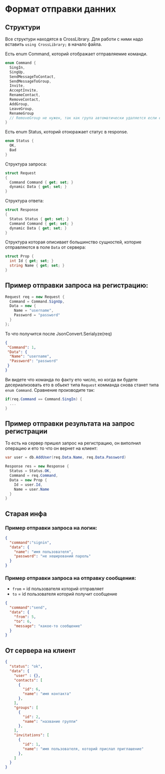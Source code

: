 # Формат отправки данних

## Структури
Все структури находятся в CrossLibrary. Для работи с ними надо вставить `using CrossLibrary;` в начало файла.

Есть enum Command, которий отображает отправляемие команди. 
```cs
enum Command {
  SingIn,
  SingUp,
  SendMessageToContact,
  SendMessageToGroup,
  Invite,
  AcceptInvite,
  RenameContact,
  RemoveContact,
  AddGroup,
  LeaveGroup,
  RenameGroup
  // RemoveGroup не нужен, так как група автоматически удаляется если ее покнут все учасники
}
```

Есть enum Status, которий отоюражает статус в response.
```cs
enum Status {
  OK,
  Bad
}
```

Структура запроса:
```cs
struct Request
{
  Command Command { get; set; }
  dynamic Data { get; set; }
}
```

Структура ответа:
```cs
struct Response
{
  Status Status { get; set; }
  Command Command { get; set; }
  dynamic Data { get; set; }
}
```

Структура которая описивает большинство сущностей, которие отправляются в поле `Data` от сервера:
```cs
struct Prop {
  int Id { get; set; }
  string Name { get; set; }
}
``` 


## Пример отправки запроса на регистрацию:

```cs
Request req = new Request {
  Command = Command.SignUp,
  Data = new {
    Name = "username",
    Password = "password"
  } 
};
```

То что получится после JsonConvert.Serialyze(req)
```json
{
 "Command": 1,
 "Data": {
  "Name": "username",
  "Password": "password"
 }
}
```
Ви видете что команда по факту ето число, но когда ви будете десериализовать ето в обьект типа `Request` комманда снова станет типа `enum Command`. Сравнение производите так:
```cs
if(req.Command == Command.SingIn) {
  ...
}
```

## Пример отправки результата на запрос регистрации 
То есть на сервер пришел запрос на регистрацию, он виполнил операцию и ето то что он вернет на клиент:
  
```cs
var user = db.AddUser(req.Data.Name, req.Data.Password)

Response res = new Response {
  Status = Status.OK,
  Command = req.Command,
  Data = new Prop {
    Id = user.Id,
    Name = user.Name
  }  
}
```

## Старая инфа

### Пример отправки запроса на логин: 
```json
{
  "command":"signin",
  "data": {
    "name": "имя пользователя",
    "password": "не хеширований пароль"
  }
}
```

### Пример отправки запроса на отправку сообщения:

- `from` = id пользователя которий отправляет
- `to` = id пользователя которий получит сообщение

```json
{
  "command":"send",
  "data": {
    "from": 5, 
    "to": 6,
    "message": "какое-то сообщение"
  }
}
```


## От сервера на клиент
```json
{
  "status": "ok",
  "data": {
    "user" : {},
    "contacts": [
      {
        "id": 6,
        "name": "имя контакта"
      },
    ],
    "groups": [
      {
        "id": 2,
        "name": "название группи"
      },
    ],
    "invitations": [
      {
        "id": 1,
        "name": "имя пользователя, которий прислал приглашение"
      },
    ]
  }
}
```
